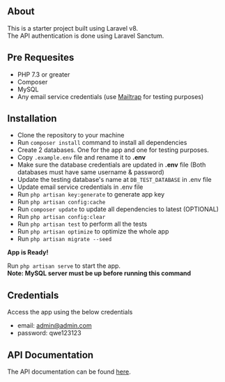 ## About

This is a starter project built using Laravel v8. <br>
The API authentication is done using Laravel Sanctum. <br>

## Pre Requesites

-   PHP 7.3 or greater
-   Composer
-   MySQL
-   Any email service credentials (use [Mailtrap](https://mailtrap.io/) for testing purposes)

## Installation

-   Clone the repository to your machine
-   Run `composer install` command to install all dependencies
-   Create 2 databases. One for the app and one for testing purposes.
-   Copy `.example.env` file and rename it to **.env**
-   Make sure the database credentials are updated in **.env** file (Both databases must have same username & password)
-   Update the testing database's name at `DB_TEST_DATABASE` in .env file
-   Update email service credentials in .env file
-   Run `php artisan key:generate` to generate app key
-   Run `php artisan config:cache`
-   Run `composer update` to update all dependencies to latest (OPTIONAL)
-   Run `php artisan config:clear`
-   Run `php artisan test` to perform all the tests
-   Run `php artisan optimize` to optimize the whole app
-   Run `php artisan migrate --seed`

**App is Ready!**

Run `php artisan serve` to start the app.
<br>
**Note: MySQL server must be up before running this command**

## Credentials

Access the app using the below credentials
   -   email: admin@admin.com
   -   password: qwe123123

## API Documentation

The API documentation can be found [here](https://documenter.getpostman.com/view/3544229/UVXesdWo).
